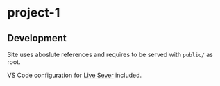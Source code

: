 # project-1

## Development
Site uses aboslute references and requires to be served with `public/` as root.

VS Code configuration for [Live Sever](https://marketplace.visualstudio.com/items?itemName=ritwickdey.LiveServer) included.
